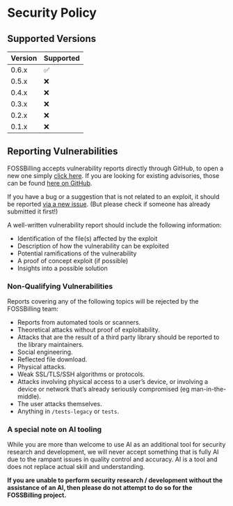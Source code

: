 # Security Policy

## Supported Versions

| Version | Supported          |
| ------- | ------------------ |
| 0.6.x   | :white_check_mark: |
| 0.5.x   | :x: |
| 0.4.x   | :x: |
| 0.3.x   | :x: |
| 0.2.x   | :x: |
| 0.1.x   | :x: |

## Reporting Vulnerabilities

FOSSBilling accepts vulnerability reports directly through GitHub, to open a new one simply [click here](https://github.com/FOSSBilling/FOSSBilling/security/advisories/new).
If you are looking for existing advisories, those can be found [here on GitHub](https://github.com/FOSSBilling/FOSSBilling/security/advisories).

If you have a bug or a suggestion that is not related to an exploit, it should be reported [via a new issue](https://github.com/FOSSBilling/FOSSBilling/issues/new/choose). (But please check if someone has already submitted it first!)

A well-written vulnerability report should include the following information:

 - Identification of the file(s) affected by the exploit
 - Description of how the vulnerability can be exploited
 - Potential ramifications of the vulnerability
 - A proof of concept exploit (if possible)
 - Insights into a possible solution

### Non-Qualifying Vulnerabilities

Reports covering any of the following topics will be rejected by the FOSSBilling team:

- Reports from automated tools or scanners.
- Theoretical attacks without proof of exploitability.
- Attacks that are the result of a third party library should be reported to the library maintainers.
- Social engineering.
- Reflected file download.
- Physical attacks.
- Weak SSL/TLS/SSH algorithms or protocols.
- Attacks involving physical access to a user’s device, or involving a device or network that’s already seriously compromised (eg man-in-the-middle).
- The user attacks themselves.
- Anything in `/tests-legacy` or `tests`.

### A special note on AI tooling

While you are more than welcome to use AI as an additional tool for security research and development, we will never accept something that is fully AI due to the rampant issues in quality control and accuracy.
AI is a tool and does not replace actual skill and understanding.

**If you are unable to perform security research / development without the assistance of an AI, then please do not attempt to do so for the FOSSBilling project.**